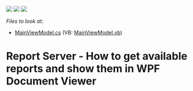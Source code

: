 <!-- default badges list -->
![](https://img.shields.io/endpoint?url=https://codecentral.devexpress.com/api/v1/VersionRange/128597079/21.1.5%2B)
[![](https://img.shields.io/badge/Open_in_DevExpress_Support_Center-FF7200?style=flat-square&logo=DevExpress&logoColor=white)](https://supportcenter.devexpress.com/ticket/details/T258870)
[![](https://img.shields.io/badge/📖_How_to_use_DevExpress_Examples-e9f6fc?style=flat-square)](https://docs.devexpress.com/GeneralInformation/403183)
<!-- default badges end -->
<!-- default file list -->
*Files to look at*:

* [MainViewModel.cs](./CS/T258870/ViewModel/MainViewModel.cs) (VB: [MainViewModel.vb](./VB/T258870/ViewModel/MainViewModel.vb))
<!-- default file list end -->
# Report Server - How to get available reports and show them in WPF Document Viewer

<br/>


